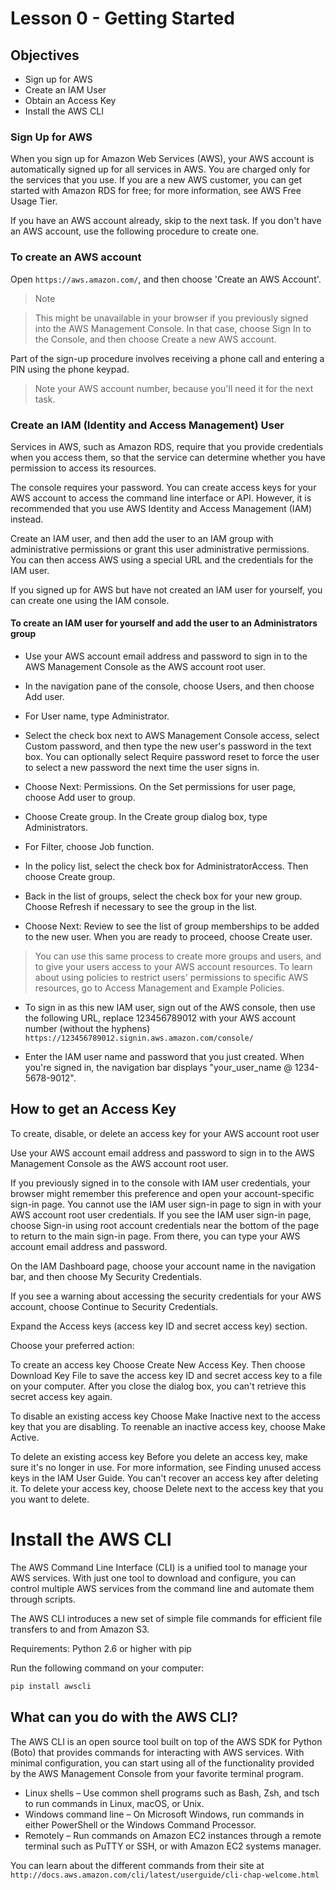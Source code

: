# Lesson 0 - Getting Started

## Objectives
* Sign up for AWS
* Create an IAM User
* Obtain an Access Key
* Install the AWS CLI


### Sign Up for AWS
When you sign up for Amazon Web Services (AWS), your AWS account is automatically signed up for all services in AWS. You are charged only for the services that you use. If you are a new AWS customer, you can get started with Amazon RDS for free; for more information, see AWS Free Usage Tier.

If you have an AWS account already, skip to the next task. If you don't have an AWS account, use the following procedure to create one.

### To create an AWS account

Open ```https://aws.amazon.com/```, and then choose 'Create an AWS Account'.

> Note

> This might be unavailable in your browser if you previously signed into the AWS Management Console. In that case, choose Sign In to the Console, and then choose Create a new AWS account.


Part of the sign-up procedure involves receiving a phone call and entering a PIN using the phone keypad.

> Note your AWS account number, because you'll need it for the next task.

### Create an IAM (Identity and Access Management) User

Services in AWS, such as Amazon RDS, require that you provide credentials when you access them, so that the service can determine whether you have permission to access its resources.

The console requires your password. You can create access keys for your AWS account to access the command line interface or API. However, it is recommended that you use AWS Identity and Access Management (IAM) instead.

Create an IAM user, and then add the user to an IAM group with administrative permissions or grant this user administrative permissions. You can then access AWS using a special URL and the credentials for the IAM user.

If you signed up for AWS but have not created an IAM user for yourself, you can create one using the IAM console.

#### To create an IAM user for yourself and add the user to an Administrators group

* Use your AWS account email address and password to sign in to the AWS Management Console as the AWS account root user.

* In the navigation pane of the console, choose Users, and then choose Add user.

* For User name, type Administrator.

* Select the check box next to AWS Management Console access, select Custom password, and then type the new user's password in the text box. You can optionally select Require password reset to force the user to select a new password the next time the user signs in.

* Choose Next: Permissions. On the Set permissions for user page, choose Add user to group.

* Choose Create group. In the Create group dialog box, type Administrators.

* For Filter, choose Job function.

* In the policy list, select the check box for AdministratorAccess. Then choose Create group.

* Back in the list of groups, select the check box for your new group. Choose Refresh if necessary to see the group in the list.

* Choose Next: Review to see the list of group memberships to be added to the new user. When you are ready to proceed, choose Create user.

> You can use this same process to create more groups and users, and to give your users access to your AWS account resources. To learn about using policies to restrict users' permissions to specific AWS resources, go to Access Management and Example Policies.

* To sign in as this new IAM user, sign out of the AWS console, then use the following URL, replace 123456789012 with your AWS account number (without the hyphens) ```https://123456789012.signin.aws.amazon.com/console/ ```

* Enter the IAM user name and password that you just created. When you're signed in, the navigation bar displays "your_user_name @ 1234-5678-9012".





## How to get an Access Key



To create, disable, or delete an access key for your AWS account root user

Use your AWS account email address and password to sign in to the AWS Management Console as the AWS account root user.

If you previously signed in to the console with IAM user credentials, your browser might remember this preference and open your account-specific sign-in page. You cannot use the IAM user sign-in page to sign in with your AWS account root user credentials. If you see the IAM user sign-in page, choose Sign-in using root account credentials near the bottom of the page to return to the main sign-in page. From there, you can type your AWS account email address and password.

On the IAM Dashboard page, choose your account name in the navigation bar, and then choose My Security Credentials.

If you see a warning about accessing the security credentials for your AWS account, choose Continue to Security Credentials.

Expand the Access keys (access key ID and secret access key) section.

Choose your preferred action:

To create an access key
Choose Create New Access Key. Then choose Download Key File to save the access key ID and secret access key to a file on your computer. After you close the dialog box, you can't retrieve this secret access key again.

To disable an existing access key
Choose Make Inactive next to the access key that you are disabling. To reenable an inactive access key, choose Make Active.

To delete an existing access key
Before you delete an access key, make sure it's no longer in use. For more information, see Finding unused access keys in the IAM User Guide. You can't recover an access key after deleting it. To delete your access key, choose Delete next to the access key that you you want to delete.


# Install the AWS CLI
The AWS Command Line Interface (CLI) is a unified tool to manage your AWS services. With just one tool to download and configure, you can control multiple AWS services from the command line and automate them through scripts.

The AWS CLI introduces a new set of simple file commands for efficient file transfers to and from Amazon S3.

Requirements: Python 2.6 or higher with pip

Run the following command on your computer:
```cmd
pip install awscli
```

## What can you do with the AWS CLI?

The AWS CLI is an open source tool built on top of the AWS SDK for Python (Boto) that provides commands for interacting with AWS services. With minimal configuration, you can start using all of the functionality provided by the AWS Management Console from your favorite terminal program.
* Linux shells – Use common shell programs such as Bash, Zsh, and tsch to run commands in Linux, macOS, or Unix.
* Windows command line – On Microsoft Windows, run commands in either PowerShell or the Windows Command Processor.
* Remotely – Run commands on Amazon EC2 instances through a remote terminal such as PuTTY or SSH, or with Amazon EC2 systems manager.

You can learn about the different commands from their site at ```http://docs.aws.amazon.com/cli/latest/userguide/cli-chap-welcome.html```
